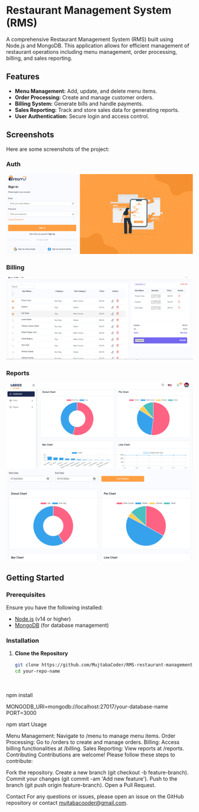 # Restaurant Management System (RMS)

A comprehensive Restaurant Management System (RMS) built using Node.js and MongoDB. This application allows for efficient management of restaurant operations including menu management, order processing, billing, and sales reporting.

## Features

- **Menu Management:** Add, update, and delete menu items.
- **Order Processing:** Create and manage customer orders.
- **Billing System:** Generate bills and handle payments.
- **Sales Reporting:** Track and store sales data for generating reports.
- **User Authentication:** Secure login and access control.

## Screenshots

Here are some screenshots of the project:

### Auth
![Dashboard Screenshot](public/assets/img/screenshot1.png)

### Billing
![Menu Management Screenshot](public/assets/img/screenshot2.png)

### Reports
![Billing Screenshot](public/assets/img/screenshot3.png)
![Billing Screenshot](public/assets/img/screenshot4.png)


## Getting Started

### Prerequisites

Ensure you have the following installed:

- [Node.js](https://nodejs.org/) (v14 or higher)
- [MongoDB](https://www.mongodb.com/) (for database management)

### Installation

1. **Clone the Repository**

   ```bash
   git clone https://github.com/MujtabaCoder/RMS-restaurant-management-system-nodejs
   cd your-repo-name




npm install


MONGODB_URI=mongodb://localhost:27017/your-database-name
PORT=3000


npm start
Usage


Menu Management: Navigate to /menu to manage menu items.
Order Processing: Go to /orders to create and manage orders.
Billing: Access billing functionalities at /billing.
Sales Reporting: View reports at /reports.
Contributing
Contributions are welcome! Please follow these steps to contribute:

Fork the repository.
Create a new branch (git checkout -b feature-branch).
Commit your changes (git commit -am 'Add new feature').
Push to the branch (git push origin feature-branch).
Open a Pull Request.

Contact
For any questions or issues, please open an issue on the GitHub repository or contact mujtabacooder@gmail.com.

